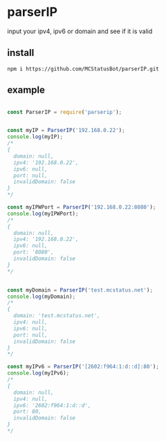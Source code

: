 # parserIP
input your ipv4, ipv6 or domain and see if it is valid

## install

`npm i https://github.com/MCStatusBot/parserIP.git`

## example

```js

const ParserIP = require('parserip');


const myIP = ParserIP('192.168.0.22');
console.log(myIP);
/*
{
  domain: null,
  ipv4: '192.168.0.22',
  ipv6: null,
  port: null,
  invalidDomain: false
}
*/

const myIPWPort = ParserIP('192.168.0.22:8080');
console.log(myIPWPort);
/*
{
  domain: null,
  ipv4: '192.168.0.22',
  ipv6: null,
  port: '8080',
  invalidDomain: false
}
*/


const myDomain = ParserIP('test.mcstatus.net');
console.log(myDomain);
/*
{
  domain: 'test.mcstatus.net',
  ipv4: null,
  ipv6: null,
  port: null,
  invalidDomain: false
}
*/

const myIPv6 = ParserIP('[2602:f964:1:d::d]:80');
console.log(myIPv6);
/*
{
  domain: null,
  ipv4: null,
  ipv6: '2602:f964:1:d::d',
  port: 80,
  invalidDomain: false
}
*/
```